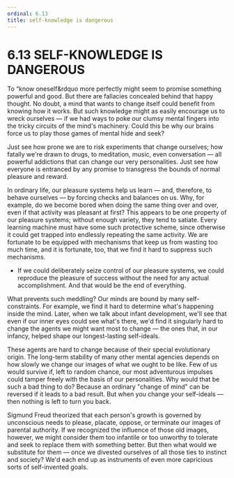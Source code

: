```yaml
---
ordinal: 6.13
title: self-knowledge is dangerous
---
```


# 6.13 SELF-KNOWLEDGE IS DANGEROUS

To &ldquo;know oneself&amp;rdquo more perfectly might seem to promise something powerful and good. But there are fallacies concealed behind that happy thought. No doubt, a mind that wants to change itself could benefit from knowing how it works. But such knowledge might as easily encourage us to wreck ourselves &mdash; if we had ways to poke our clumsy mental fingers into the tricky circuits of the mind's machinery. Could this be why our brains force us to play those games of mental hide and seek?

Just see how prone we are to risk experiments that change ourselves; how fatally we're drawn to drugs, to meditation, music, even conversation &mdash; all powerful addictions that can change our very personalities. Just see how everyone is entranced by any promise to transgress the bounds of normal pleasure and reward.

In ordinary life, our pleasure systems help us learn &mdash; and, therefore, to behave ourselves &mdash; by forcing checks and balances on us. Why, for example, do we become bored when doing the same thing over and over, even if that activity was pleasant at first? This appears to be one property of our pleasure systems; without enough variety, they tend to satiate. Every learning machine must have some such protective scheme, since otherwise it could get trapped into endlessly repeating the same activity. We are fortunate to be equipped with mechanisms that keep us from wasting too much time, and it is fortunate, too, that we find it hard to suppress such mechanisms.

- If we could deliberately seize control of our pleasure systems, we could reproduce the pleasure of success without the need for any actual accomplishment. And that would be the end of everything.

What prevents such meddling? Our minds are bound by many self-constraints. For example, we find it hard to determine what's happening inside the mind. Later, when we talk about infant development, we'll see that even if our inner eyes could see what's there, we'd find it singularly hard to change the agents we might want most to change &mdash; the ones that, in our infancy, helped shape our longest-lasting self-ideals.

These agents are hard to change because of their special evolutionary origin. The long-term stability of many other mental agencies depends on how slowly we change our images of what we ought to be like. Few of us would survive if, left to random chance, our most adventurous impulses could tamper freely with the basis of our personalities. Why would that be such a bad thing to do? Because an ordinary "change of mind" can be reversed if it leads to a bad result. But when you change your self-ideals &mdash; then nothing is left to turn you back.

Sigmund Freud theorized that each person's growth is governed by unconscious needs to please, placate, oppose, or terminate our images of parental authority. If we recognized the influence of those old images, however, we might consider them too infantile or too unworthy to tolerate and seek to replace them with something better. But then what would we substitute for them &mdash; once we divested ourselves of all those ties to instinct and society? We'd each end up as instruments of even more capricious sorts of self-invented goals.
